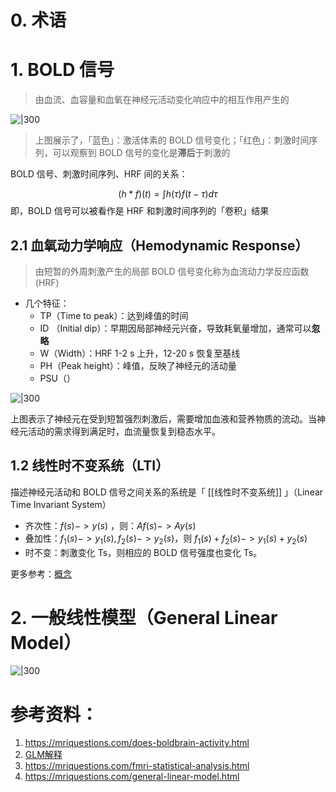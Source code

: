 # 0. 术语
# 1. BOLD 信号

> 由血流、血容量和血氧在神经元活动变化响应中的相互作用产生的


![|300](https://picgoyue.oss-cn-hangzhou.aliyuncs.com/20240317172444.png)

> 上图展示了，「蓝色」：激活体素的 BOLD 信号变化；「红色」：刺激时间序列，可以观察到 BOLD 信号的变化是**滞后**于刺激的


BOLD 信号、刺激时间序列、HRF 间的关系：

$$
(h * f)(t)= \int h(\tau)f(t-\tau)d\tau
$$
即，BOLD 信号可以被看作是 HRF 和刺激时间序列的「卷积」结果


## 2.1 血氧动力学响应（Hemodynamic Response）

> 由短暂的外周刺激产生的局部 BOLD 信号变化称为血流动力学反应函数 (HRF)


* 几个特征：
	* TP（Time to peak）：达到峰值的时间
	* ID （Initial dip）：早期因局部神经元兴奋，导致耗氧量增加，通常可以**忽略**
	* W（Width）：HRF 1-2 s 上升，12-20 s 恢复至基线
	* PH（Peak height）：峰值，反映了神经元的活动量
	* PSU（）

![|300](https://picgoyue.oss-cn-hangzhou.aliyuncs.com/20240317180518.png)

上图表示了神经元在受到短暂强烈刺激后，需要增加血液和营养物质的流动。当神经元活动的需求得到满足时，血流量恢复到稳态水平。


## 1.2 线性时不变系统（LTI）

描述神经元活动和 BOLD 信号之间关系的系统是「 [[线性时不变系统]] 」（Linear Time Invariant System）

* 齐次性：$f(s)->y(s)$ ，则：$Af(s)->Ay(s)$
* 叠加性：$f_1(s)->y_1(s),f_2(s)->y_2(s)$，则 $f_1(s)+f_2(s)->y_1(s)+y_2(s)$
* 时不变：刺激变化 Ts，则相应的 BOLD 信号强度也变化 Ts。

更多参考：[概念](https://zh.wikipedia.org/zh-hans/%E7%BA%BF%E6%80%A7%E6%97%B6%E4%B8%8D%E5%8F%98%E7%B3%BB%E7%BB%9F%E7%90%86%E8%AE%BA?useskin=vector)

# 2. 一般线性模型（General Linear Model）

![|300](https://picgoyue.oss-cn-hangzhou.aliyuncs.com/20240317203300.png)


# 参考资料：
1. https://mriquestions.com/does-boldbrain-activity.html
2. [GLM解释](https://nilearn.github.io/stable/glm/glm_intro.html)
3. https://mriquestions.com/fmri-statistical-analysis.html
4. https://mriquestions.com/general-linear-model.html